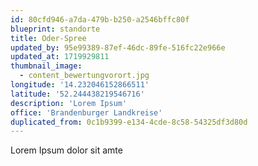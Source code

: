 ```yaml
---
id: 80cfd946-a7da-479b-b250-a2546bffc80f
blueprint: standorte
title: Oder-Spree
updated_by: 95e99389-87ef-46dc-89fe-516fc22e966e
updated_at: 1719929811
thumbnail_image:
  - content_bewertungvorort.jpg
longitude: '14.232046152866511'
latitude: '52.244438219546716'
description: 'Lorem Ipsum'
office: 'Brandenburger Landkreise'
duplicated_from: 0c1b9399-e134-4cde-8c58-54325df3d80d
---
```

Lorem Ipsum dolor sit amte